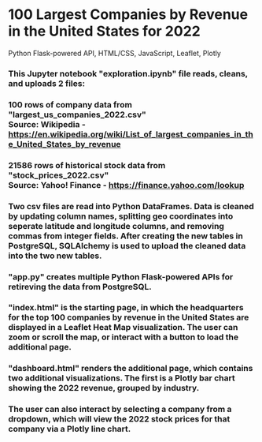 # 100 Largest Companies by Revenue in the United States for 2022
Python Flask-powered API, HTML/CSS, JavaScript, Leaflet, Plotly
### This Jupyter notebook "exploration.ipynb" file reads, cleans, and uploads 2 files:
### 100 rows of company data from "largest_us_companies_2022.csv"</br> Source: Wikipedia - https://en.wikipedia.org/wiki/List_of_largest_companies_in_the_United_States_by_revenue
### 21586 rows of historical stock data from "stock_prices_2022.csv"</br> Source: Yahoo! Finance - https://finance.yahoo.com/lookup
### Two csv files are read into Python DataFrames. Data is cleaned by updating column names, splitting geo coordinates into seperate latitude and longitude columns, and removing commas from integer fields. After creating the new tables in PostgreSQL, SQLAlchemy is used to upload the cleaned data into the two new tables.
### "app.py" creates multiple Python Flask-powered APIs for retireving the data from PostgreSQL.
### "index.html" is the starting page, in which the headquarters for the top 100 companies by revenue in the United States are displayed in a Leaflet Heat Map visualization. The user can zoom or scroll the map, or interact with a button to load the additional page.
### "dashboard.html" renders the additional page, which contains two additional visualizations. The first is a Plotly bar chart showing the 2022 revenue, grouped by industry.
### The user can also interact by selecting a company from a dropdown, which will view the 2022 stock prices for that company via a Plotly line chart.